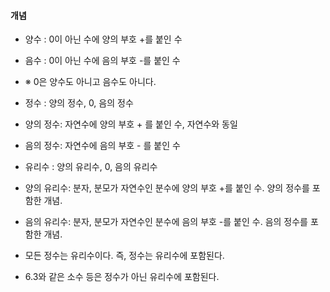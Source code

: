 
#### 개념

* 양수 : 0이 아닌 수에 양의 부호 +를 붙인 수
* 음수 : 0이 아닌 수에 음의 부호 -를 붙인 수
* ※ 0은 양수도 아니고 음수도 아니다.

* 정수 : 양의 정수, 0, 음의 정수
* 양의 정수: 자연수에 양의 부호 + 를 붙인 수, 자연수와 동일
* 음의 정수: 자연수에 음의 부호 - 를 붙인 수

* 유리수 : 양의 유리수, 0, 음의 유리수
* 양의 유리수: 분자, 분모가 자연수인 분수에 양의 부호 +를 붙인 수. 양의 정수를 포함한 개념.
* 음의 유리수: 분자, 분모가 자연수인 분수에 음의 부호 -를 붙인 수. 음의 정수를 포함한 개념.

* 모든 정수는 유리수이다. 즉, 정수는 유리수에 포함된다.
* 6.3와 같은 소수 등은 정수가 아닌 유리수에 포함된다.
